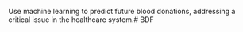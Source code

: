 Use machine learning to predict future blood donations, addressing a critical issue in the healthcare system.# BDF
